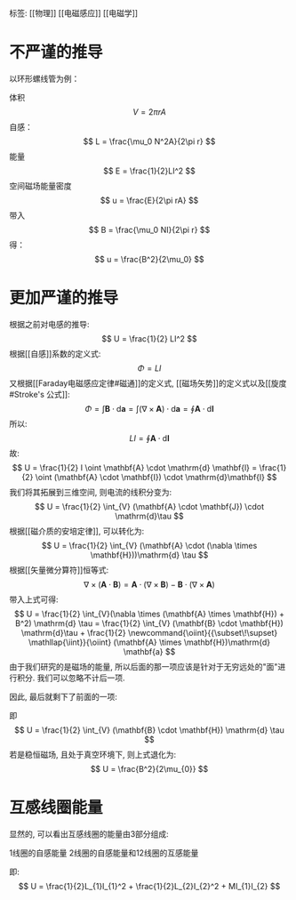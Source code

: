 标签: [[物理]] [[电磁感应]] [[电磁学]] 

# 不严谨的推导
以环形螺线管为例：

体积
$$
V = 2\pi rA
$$
自感：
$$
L = \frac{\mu_0 N^2A}{2\pi r}
$$
能量
$$
E = \frac{1}{2}LI^2
$$
空间磁场能量密度
$$
u = \frac{E}{2\pi rA}
$$
带入
$$
B = \frac{\mu_0 NI}{2\pi r}
$$
得：
$$
u = \frac{B^2}{2\mu_0}
$$
# 更加严谨的推导

根据之前对电感的推导: 
$$
U = \frac{1}{2} LI^2
$$
根据[[自感]]系数的定义式: 
$$
\Phi = LI
$$
又根据[[Faraday电磁感应定律#磁通]]的定义式, [[磁场矢势]]的定义式以及[[旋度#Stroke's 公式]]: 
$$
\Phi = \int \mathbf{B} \cdot \mathrm{d} \mathbf{a} = \int (\nabla \times \mathbf{A}) \cdot \mathrm{d} \mathbf{a} = \oint \mathbf{A} \cdot \mathrm{d} \mathbf{l}
$$
所以: 
$$
LI = \oint \mathbf{A} \cdot \mathrm{d} \mathbf{l}
$$
故: 
$$
U = \frac{1}{2} I \oint \mathbf{A} \cdot \mathrm{d} \mathbf{l} = \frac{1}{2} \oint (\mathbf{A} \cdot \mathbf{I}) \cdot \mathrm{d}\mathbf{l}
$$
我们将其拓展到三维空间, 则电流的线积分变为: 
$$
U = \frac{1}{2} \int_{V} (\mathbf{A} \cdot \mathbf{J}) \cdot \mathrm{d}\tau
$$
根据[[磁介质的安培定律]], 可以转化为: 
$$
U = \frac{1}{2} \int_{V} (\mathbf{A} \cdot (\nabla \times \mathbf{H}))\mathrm{d} \tau
$$
根据[[矢量微分算符]]恒等式: 
$$
\nabla \times (\mathbf{A} \cdot \mathbf{B}) = \mathbf{A} \cdot (\nabla \times \mathbf{B}) - \mathbf{B} \cdot (\nabla \times \mathbf{A})
$$
带入上式可得: 
$$
U = \frac{1}{2} \int_{V}(\nabla \times (\mathbf{A} \times \mathbf{H}) + B^2) \mathrm{d} \tau = \frac{1}{2} \int_{V} (\mathbf{B} \cdot \mathbf{H}) \mathrm{d}\tau + \frac{1}{2} \newcommand{\oiint}{{\subset\!\supset} \mathllap{\iint}}{\oiint} (\mathbf{A} \times \mathbf{H})\mathrm{d} \mathbf{a}
$$
由于我们研究的是磁场的能量, 所以后面的那一项应该是针对于无穷远处的"面"进行积分. 我们可以忽略不计后一项. 

因此, 最后就剩下了前面的一项: 

即
$$
U = \frac{1}{2} \int_{V} (\mathbf{B} \cdot \mathbf{H}) \mathrm{d} \tau
$$
若是稳恒磁场, 且处于真空环境下, 则上式退化为: 
$$
U = \frac{B^2}{2\mu_{0}}
$$
# 互感线圈能量

显然的, 可以看出互感线圈的能量由3部分组成: 

1线圈的自感能量 2线圈的自感能量和12线圈的互感能量

即: 
$$
U = \frac{1}{2}L_{1}I_{1}^2 + \frac{1}{2}L_{2}I_{2}^2 + MI_{1}I_{2}
$$
